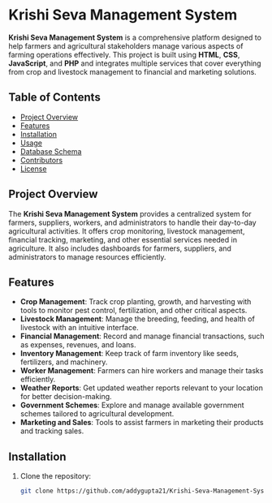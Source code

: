 # Krishi Seva Management System

**Krishi Seva Management System** is a comprehensive platform designed to help farmers and agricultural stakeholders manage various aspects of farming operations effectively. This project is built using **HTML**, **CSS**, **JavaScript**, and **PHP** and integrates multiple services that cover everything from crop and livestock management to financial and marketing solutions.

## Table of Contents
- [Project Overview](#project-overview)
- [Features](#features)
- [Installation](#installation)
- [Usage](#usage)
- [Database Schema](#database-schema)
- [Contributors](#contributors)
- [License](#license)

## Project Overview

The **Krishi Seva Management System** provides a centralized system for farmers, suppliers, workers, and administrators to handle their day-to-day agricultural activities. It offers crop monitoring, livestock management, financial tracking, marketing, and other essential services needed in agriculture. It also includes dashboards for farmers, suppliers, and administrators to manage resources efficiently.

## Features

- **Crop Management**: Track crop planting, growth, and harvesting with tools to monitor pest control, fertilization, and other critical aspects.
- **Livestock Management**: Manage the breeding, feeding, and health of livestock with an intuitive interface.
- **Financial Management**: Record and manage financial transactions, such as expenses, revenues, and loans.
- **Inventory Management**: Keep track of farm inventory like seeds, fertilizers, and machinery.
- **Worker Management**: Farmers can hire workers and manage their tasks efficiently.
- **Weather Reports**: Get updated weather reports relevant to your location for better decision-making.
- **Government Schemes**: Explore and manage available government schemes tailored to agricultural development.
- **Marketing and Sales**: Tools to assist farmers in marketing their products and tracking sales.
  
## Installation

1. Clone the repository:
   ```bash
   git clone https://github.com/addygupta21/Krishi-Seva-Management-System.git
